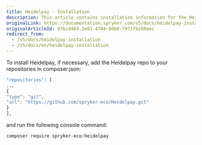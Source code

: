 ```yaml
---
title: Heidelpay - Installation
description: This article contains installation information for the Heidelpay module into the Spryker Legacy Demoshop.
originalLink: https://documentation.spryker.com/v5/docs/heidelpay-installation
originalArticleId: 67bcd483-2e01-4784-8db0-7971fb288eec
redirect_from:
  - /v5/docs/heidelpay-installation
  - /v5/docs/en/heidelpay-installation
---
```


To install Heidelpay, if necessary, add  the Heidelpay repo to your repositories in composer.json:

 ```php
 "repositories": [
 ...
 {
 "type": "git",
 "url": "https://github.com/spryker-eco/Heidelpay.git"
 }
 ],
 ```

and run the following console command:
```php
composer require spryker-eco/heidelpay
```
